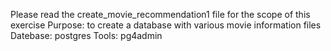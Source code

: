 Please read the create_movie_recommendation1 file for the scope of this exercise
Purpose: to create a database with various movie information files 
Datebase: postgres
Tools: pg4admin
